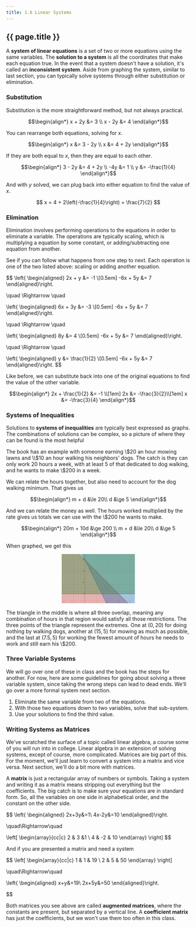 ```yaml
---
title: 1.6 Linear Systems
---
```


## {{ page.title }}

A **system of linear equations** is a set of two or more equations using the same variables. The **solution to a system** is all the coordinates that make each equation true. In the event that a system doesn't have a solution, it's called an **inconsistent system**. Aside from graphing the system, similar to last section, you can typically solve systems through either substitution or elimination.

### Substitution

Substitution is the more straightforward method, but not always practical.

$$\begin{align*}
x + 2y &= 3 \\
x - 2y &= 4
\end{align*}$$

You can rearrange both equations, solving for $x$.

$$\begin{align*}
x &= 3 - 2y \\
x &= 4 + 2y
\end{align*}$$

If they are both equal to $x$, then they are equal to each other.

$$\begin{align*}
3 - 2y &= 4 + 2y \\
   -4y &= 1 \\
     y &= -\frac{1}{4}
\end{align*}$$

And with $y$ solved, we can plug back into either equation to find the value of $x$.

$$ x = 4 + 2\left(-\frac{1}{4}\right) = \frac{7}{2} $$

### Elimination

Elimination involves performing operations to the equations in order to eliminate a variable. The operations are typically scaling, which is multiplying a equation by some constant, or adding/subtracting one equation from another.

See if you can follow what happens from one step to next. Each operation is one of the two listed above: scaling or adding another equation.

$$
\left\{
\begin{aligned}
2x + y &= -1 \\[0.5em]
-6x + 5y &= 7
\end{aligned}\right.

\quad \Rightarrow \quad

\left\{
\begin{aligned}
6x  + 3y &= -3 \\[0.5em]
-6x + 5y &= 7
\end{aligned}\right.

\quad \Rightarrow \quad

\left\{
\begin{aligned}
      8y &= 4 \\[0.5em]
-6x + 5y &= 7
\end{aligned}\right.

\quad \Rightarrow \quad

\left\{
\begin{aligned}
       y &= \frac{1}{2} \\[0.5em]
-6x + 5y &= 7
\end{aligned}\right.
$$

Like before, we can substitute back into one of the original equations to find the value of the other variable.

$$\begin{align*}
2x + \frac{1}{2} &= -1 \\[1em]
2x &= -\frac{3}{2}\\[1em]
x &= -\frac{3}{4}
\end{align*}$$

### Systems of Inequalities

Solutions to **systems of inequalities** are typically best expressed as graphs. The combinations of solutions can be complex, so a picture of where they can be found is the most helpful

The book has an example with someone earning \\$20 an hour mowing lawns and \\$10 an hour walking his neighbors' dogs. The catch is they can only work 20 hours a week, with at least 5 of that dedicated to dog walking, and he wants to make \\$200 in a week.

We can relate the hours together, but also need to account for the dog walking minimum. That gives us

$$\begin{align*}
m + d &\le 20\\
    d &\ge 5
\end{align*}$$

And we can relate the money as well. The hours worked multiplied by the rate gives us totals we can use with the \\$200 he wants to make.

$$\begin{align*}
20m + 10d &\ge 200 \\
m + d &\le 20\\
    d &\ge 5
\end{align*}$$

When graphed, we get this

<center><img src="../img/1.6-graph-1.png" width=200 alt=""></center>

The triangle in the middle is where all three overlap, meaning any combination of hours in that region would satisfy all those restrictions. The three points of the triangle represent the extremes. One at $(0,20)$ for doing nothing by walking dogs, another at $(15,5)$ for mowing as much as possible, and the last at $(7.5,5)$ for working the fewest amount of hours he needs to work and still earn his \\$200.

### Three Variable Systems

We will go over one of these in class and the book has the steps for another. For now, here are some guidelines for going about solving a three variable system, since taking the wrong steps can lead to dead ends. We'll go over a more formal system next section.

1. Eliminate the same variable from two of the equations.
2. With those two equations down to two variables, solve that sub-system.
3. Use your solutions to find the third value.

### Writing Systems as Matrices

We've scratched the surface of a topic called linear algebra, a course some of you will run into in college. Linear algebra in an extension of solving systems, except of course, more complicated. Matrices are big part of this. For the moment, we'll just learn to convert a system into a matrix and vice versa. Next section, we'll do a bit more with matrices.

A **matrix** is just a rectangular array of numbers or symbols. Taking a system and writing it as a matrix means stripping out everything but the coefficients. The big catch is to make sure your equations are in standard form. So, all the variables on one side in alphabetical order, and the constant on the other side.

$$
\left\{
\begin{aligned}
2x+3y&=1\\
4x-2y&=10
\end{aligned}\right.

\quad\Rightarrow\quad

\left[
\begin{array}{cc|c}
2 & 3  &1 \\
4 & -2  & 10
\end{array}
\right]
$$

And if you are presented a matrix and need a system

$$
\left[
\begin{array}{cc|c}
1 & 1  & 19 \\
2 & 5  & 50
\end{array}
\right]

\quad\Rightarrow\quad

\left\{
\begin{aligned}
x+y&=19\\
2x+5y&=50
\end{aligned}\right.

$$

Both matrices you see above are called **augmented matrices**, where the constants are present, but separated by a vertical line. A **coefficient matrix** has just the coefficients, but we won't use them too often in this class.
